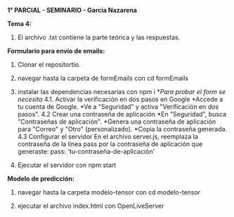 **1° PARCIAL - SEMINARIO - Garcia Nazarena**

**Tema 4:**

1. El archivo .txt contiene la parte teórica y las respuestas.

**Formulario para envío de emails:**

1. Clonar el repositortio.
2. navegar hasta la carpeta de formEmails con 
   cd formEmails
3. instalar las dependencias necesarias con
npm i
**Para probar el form se necesita*
4.1. Activar la verificación en dos pasos en Google
  *Accede a tu cuenta de Google.
  *Ve a "Seguridad" y activa "Verificación en dos pasos".
4.2 Crear una contraseña de aplicación
   *En "Seguridad", busca "Contraseñas de aplicación".
   *Genera una contraseña de aplicación para "Correo" y "Otro" (personalizado).
   *Copia la contraseña generada.
4.3 Configurar el servidor
En el archivo server.js, reemplaza la contraseña de la línea pass por la contraseña de aplicación que generaste:
pass: 'tu-contraseña-de-aplicación'

5. Ejecutar el servidor con
npm start


**Modelo de predicción:**

1. navegar hasta la carpeta modelo-tensor con
   cd modelo-tensor

2. ejecutar el archivo index.html con OpenLiveServer
   


